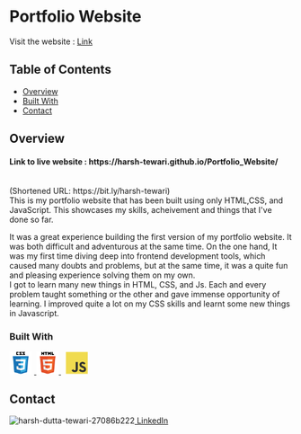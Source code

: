 ﻿# Portfolio Website


Visit the website : [Link](https://harsh-tewari.github.io/Portfolio_Website/)


## Table of Contents

- [Overview](#overview)
- [Built With](#built-with)
- [Contact](#contact)

## Overview

<h4>Link to live website : https://harsh-tewari.github.io/Portfolio_Website/</h4>
<br>
(Shortened URL: https://bit.ly/harsh-tewari)
<br>
This is my portfolio website that has been built using only HTML,CSS, and JavaScript. This showcases my skills, acheivement and things that I've done so far.
<br>
<p>It was a great experience building the first version of my portfolio website. It was both difficult and adventurous at the same time. On the one hand, It was my first time diving deep into frontend development tools, which caused many doubts and problems, but at the same time, it was a quite fun and pleasing experience solving them on my own.
<br>
I got to learn many new things in HTML, CSS, and Js. Each and every problem taught something or the other and gave immense opportunity of learning. I improved quite a lot on my CSS skills and learnt some new things in Javascript.
</p>


### Built With
<p align="left"> <a href="https://www.w3schools.com/css/" target="_blank" rel="noreferrer"> <img src="https://raw.githubusercontent.com/devicons/devicon/master/icons/css3/css3-original-wordmark.svg" alt="css3" width="40" height="40"/></a>&nbsp<a href="https://www.w3.org/html/" target="_blank" rel="noreferrer"> <img src="https://raw.githubusercontent.com/devicons/devicon/master/icons/html5/html5-original-wordmark.svg" alt="html5" width="40" height="40"/> </a>&nbsp  <a href="https://developer.mozilla.org/en-US/docs/Web/JavaScript" target="_blank" rel="noreferrer"> <img src="https://raw.githubusercontent.com/devicons/devicon/master/icons/javascript/javascript-original.svg" alt="javascript" width="40" height="40"/> </a>  </p>
<!-- TODO: List any MAJOR libraries/frameworks (e.g. React, Tailwind) with links to their homepages. -->

## Contact

 <img src="https://raw.githubusercontent.com/rahuldkjain/github-profile-readme-generator/master/src/images/icons/Social/linked-in-alt.svg" alt="harsh-dutta-tewari-27086b222" height="15" width="20" />[  LinkedIn](https://www.linkedin.com/in/harsh-dutta-tewari-27086b222/)
